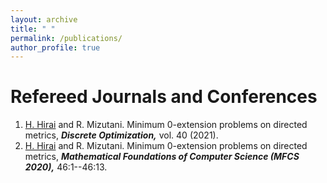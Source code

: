 ```yaml
---
layout: archive
title: " "
permalink: /publications/
author_profile: true
---
```


<!-- 
Preprint
======
 -->

Refereed Journals and Conferences
======
1. <ins>	H. Hirai</ins> and R. Mizutani. Minimum 0-extension problems on directed metrics, ***Discrete Optimization,*** vol. 40 (2021).
2. <ins>	H. Hirai</ins> and R. Mizutani. Minimum 0-extension problems on directed metrics, ***Mathematical Foundations of Computer Science (MFCS 2020),*** 46:1--46:13.

<!-- 
Proceedings
======
 -->
